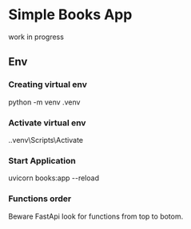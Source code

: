 
# Simple Books App

work in progress

## Env

### Creating virtual env

python -m venv .venv 

### Activate virtual env

.\.venv\Scripts\Activate

### Start Application 

uvicorn books:app --reload

### Functions order

Beware FastApi look for functions from top to botom.